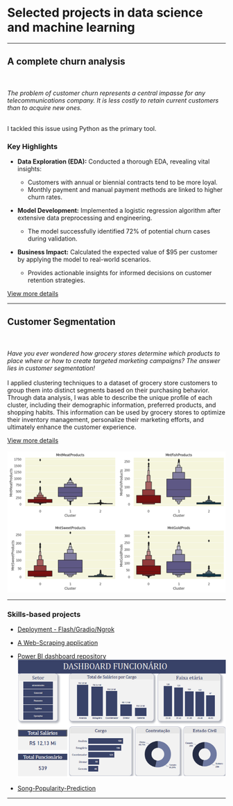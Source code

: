 # Selected projects in data science and machine learning

---

## A complete churn analysis
<br><br>
<em>The problem of customer churn represents a central impasse for any telecommunications company. It is less costly to retain current customers than to acquire new ones.  </em> <br><br>

I tackled this issue using Python as the primary tool. <br>
### Key Highlights

- **Data Exploration (EDA):** Conducted a thorough EDA, revealing vital insights:
   - Customers with annual or biennial contracts tend to be more loyal.
   - Monthly payment and manual payment methods are linked to higher churn rates.

- **Model Development:** Implemented a logistic regression algorithm after extensive data preprocessing and engineering.
   - The model successfully identified 72% of potential churn cases during validation.

- **Business Impact:** Calculated the expected value of $95 per customer by applying the model to real-world scenarios.
   - Provides actionable insights for informed decisions on customer retention strategies.
   

[View more details](https://github.com/Arthurr-Victor/A-Complete-Churn-Analysis)

---

## Customer Segmentation
<br><br>
<em>Have you ever wondered how grocery stores determine which products to place where or how to create targeted marketing campaigns? The answer lies in customer segmentation!</em> <br><br>
I applied clustering techniques to a dataset of grocery store customers to group them into distinct segments based on their purchasing behavior. Through data analysis, I was able to describe the unique profile of each cluster, including their demographic information, preferred products, and shopping habits. This information can be used by grocery stores to optimize their inventory management, personalize their marketing efforts, and ultimately enhance the customer experience.

[View more details](https://github.com/Arthurr-Victor/Customer-Segmentation_Clustering)
<br><br>
<img src="images/Customer image.png?raw=true"/>

---

### Skills-based projects
- [Deployment - Flash/Gradio/Ngrok](https://github.com/Arthurr-Victor/Deployment-ML)
- [A Web-Scraping application](https://github.com/Arthurr-Victor/A-simple-WebScraping-Project/blob/main/WebScraping%20(1).ipynb)
- [Power BI dashboard repository](https://github.com/Arthurr-Victor/MyDashboards)
  <img src="images/DashboardFuncionario.png?raw=true"/>

- [Song-Popularity-Prediction](https://github.com/Arthurr-Victor/Song-Popularity-Prediction)


---




